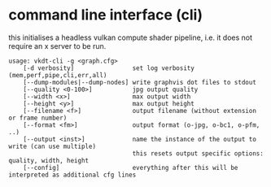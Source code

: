 # command line interface (cli)

this initialises a headless vulkan compute shader pipeline, i.e. it does
not require an x server to be run.

```
usage: vkdt-cli -g <graph.cfg>
    [-d verbosity]                set log verbosity (mem,perf,pipe,cli,err,all)
    [--dump-modules|--dump-nodes] write graphvis dot files to stdout
    [--quality <0-100>]           jpg output quality
    [--width <x>]                 max output width
    [--height <y>]                max output height
    [--filename <f>]              output filename (without extension or frame number)
    [--format <fm>]               output format (o-jpg, o-bc1, o-pfm, ..)
    [--output <inst>]             name the instance of the output to write (can use multiple)
                                  this resets output specific options: quality, width, height
    [--config]                    everything after this will be interpreted as additional cfg lines
```
